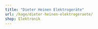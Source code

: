 ```yaml
---
title: "Dieter Heinen Elektrogeräte"
url: /hage/dieter-heinen-elektrogeraete/
shop: Elektronik
---
```

